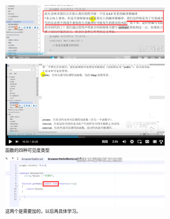 ![](./img/2022-01-02-23-33-55.png)

![](./img/2022-01-02-23-37-51.png)
函数的四种可见度类型

![](./img/2022-01-02-23-39-37.png)
这两个是需要加的，以后再具体学习。